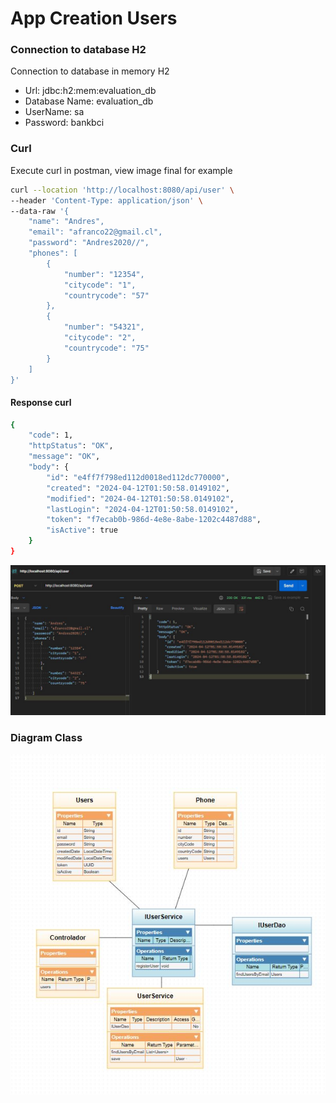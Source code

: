 # App Creation Users

### Connection to database H2
Connection to database in memory H2

- Url: jdbc:h2:mem:evaluation_db
- Database Name: evaluation_db
- UserName: sa
- Password: bankbci

### Curl
Execute curl in postman, view image final for example
```bash
curl --location 'http://localhost:8080/api/user' \
--header 'Content-Type: application/json' \
--data-raw '{
    "name": "Andres",
    "email": "afranco22@gmail.cl",
    "password": "Andres2020//",
    "phones": [
        {
            "number": "12354",
            "citycode": "1",
            "countrycode": "57"
        },
        {
            "number": "54321",
            "citycode": "2",
            "countrycode": "75"
        }
    ]
}'
```
#### Response curl
```bash
{
    "code": 1,
    "httpStatus": "OK",
    "message": "OK",
    "body": {
        "id": "e4ff7f798ed112d0018ed112dc770000",
        "created": "2024-04-12T01:50:58.0149102",
        "modified": "2024-04-12T01:50:58.0149102",
        "lastLogin": "2024-04-12T01:50:58.0149102",
        "token": "f7ecab0b-986d-4e8e-8abe-1202c4487d88",
        "isActive": true
    }
}
```

![Alt text](https://github.com/afrancom2/evaluation.java/blob/main/src/main/resources/static/responsecurl.JPG "Curl Response")

### Diagram Class
![Alt text](https://github.com/afrancom2/evaluation.java/blob/main/src/main/resources/static/Diagram.JPG "Diagram class")
